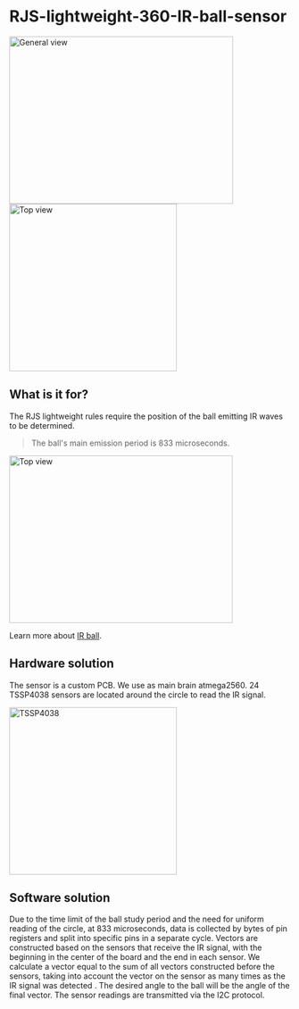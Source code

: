 # RJS-lightweight-360-IR-ball-sensor

<img width="401" height="300" alt="General view" src="https://github.com/user-attachments/assets/930d4bf8-b608-4607-9177-4990a8d32c3b" />
<img width="300" height="300" alt="Top view" src="https://github.com/user-attachments/assets/790fdb9e-d7a9-49ff-a266-bea45dbccb4f" />


## What is it for?

The RJS lightweight rules require the position of the ball emitting IR waves to be determined. 
>The ball's main emission period is 833 microseconds.

<img width="400" height="300" alt="Top view" src="https://github.com/robocup-junior/ir-golf-ball/blob/main/img%2FIR_ball_modulation.png" />

Learn more about [IR ball](https://github.com/robocup-junior/ir-golf-ball).
## Hardware solution
The sensor is a custom PCB. We use as main brain atmega2560. 24 TSSP4038 sensors are located around the circle to read the IR signal.

<img width="300" height="300" alt="TSSP4038" src="https://github.com/user-attachments/assets/c88ed9de-1e67-4d41-8ddb-65a1ec8a9bed" />

## Software solution

Due to the time limit of the ball study period and the need for uniform reading of the circle, at 833 microseconds, data is collected by bytes of pin registers and split into specific pins in a separate cycle. Vectors are constructed based on the sensors that receive the IR signal, with the beginning in the center of the board and the end in each sensor. We calculate a vector equal to the sum of all vectors constructed before the sensors, taking into account the vector on the sensor as many times as the IR signal was detected . The desired angle to the ball will be the angle of the final vector.
The sensor readings are transmitted via the I2C protocol.

